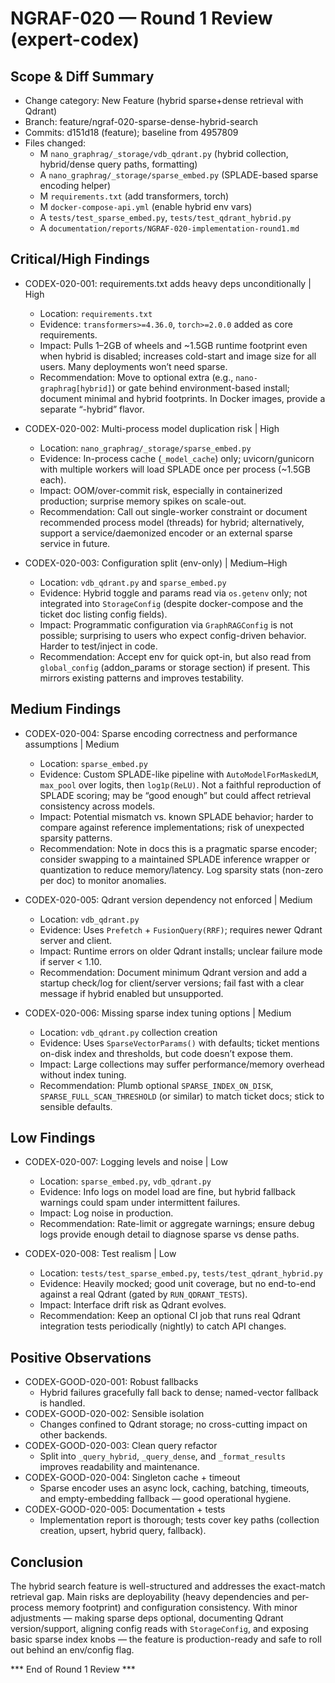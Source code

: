 # NGRAF-020 — Round 1 Review (expert-codex)

## Scope & Diff Summary

- Change category: New Feature (hybrid sparse+dense retrieval with Qdrant)
- Branch: feature/ngraf-020-sparse-dense-hybrid-search
- Commits: d151d18 (feature); baseline from 4957809
- Files changed:
  - M `nano_graphrag/_storage/vdb_qdrant.py` (hybrid collection, hybrid/dense query paths, formatting)
  - A `nano_graphrag/_storage/sparse_embed.py` (SPLADE-based sparse encoding helper)
  - M `requirements.txt` (add transformers, torch)
  - M `docker-compose-api.yml` (enable hybrid env vars)
  - A `tests/test_sparse_embed.py`, `tests/test_qdrant_hybrid.py`
  - A `documentation/reports/NGRAF-020-implementation-round1.md`

## Critical/High Findings

- CODEX-020-001: requirements.txt adds heavy deps unconditionally | High
  - Location: `requirements.txt`
  - Evidence: `transformers>=4.36.0`, `torch>=2.0.0` added as core requirements.
  - Impact: Pulls 1–2GB of wheels and ~1.5GB runtime footprint even when hybrid is disabled; increases cold-start and image size for all users. Many deployments won’t need sparse.
  - Recommendation: Move to optional extra (e.g., `nano-graphrag[hybrid]`) or gate behind environment-based install; document minimal and hybrid footprints. In Docker images, provide a separate “-hybrid” flavor.

- CODEX-020-002: Multi-process model duplication risk | High
  - Location: `nano_graphrag/_storage/sparse_embed.py`
  - Evidence: In-process cache (`_model_cache`) only; uvicorn/gunicorn with multiple workers will load SPLADE once per process (~1.5GB each).
  - Impact: OOM/over-commit risk, especially in containerized production; surprise memory spikes on scale-out.
  - Recommendation: Call out single-worker constraint or document recommended process model (threads) for hybrid; alternatively, support a service/daemonized encoder or an external sparse service in future.

- CODEX-020-003: Configuration split (env-only) | Medium–High
  - Location: `vdb_qdrant.py` and `sparse_embed.py`
  - Evidence: Hybrid toggle and params read via `os.getenv` only; not integrated into `StorageConfig` (despite docker-compose and the ticket doc listing config fields).
  - Impact: Programmatic configuration via `GraphRAGConfig` is not possible; surprising to users who expect config-driven behavior. Harder to test/inject in code.
  - Recommendation: Accept env for quick opt-in, but also read from `global_config` (addon_params or storage section) if present. This mirrors existing patterns and improves testability.

## Medium Findings

- CODEX-020-004: Sparse encoding correctness and performance assumptions | Medium
  - Location: `sparse_embed.py`
  - Evidence: Custom SPLADE-like pipeline with `AutoModelForMaskedLM`, `max_pool` over logits, then `log1p(ReLU)`. Not a faithful reproduction of SPLADE scoring; may be “good enough” but could affect retrieval consistency across models.
  - Impact: Potential mismatch vs. known SPLADE behavior; harder to compare against reference implementations; risk of unexpected sparsity patterns.
  - Recommendation: Note in docs this is a pragmatic sparse encoder; consider swapping to a maintained SPLADE inference wrapper or quantization to reduce memory/latency. Log sparsity stats (non-zero per doc) to monitor anomalies.

- CODEX-020-005: Qdrant version dependency not enforced | Medium
  - Location: `vdb_qdrant.py`
  - Evidence: Uses `Prefetch` + `FusionQuery(RRF)`; requires newer Qdrant server and client.
  - Impact: Runtime errors on older Qdrant installs; unclear failure mode if server < 1.10.
  - Recommendation: Document minimum Qdrant version and add a startup check/log for client/server versions; fail fast with a clear message if hybrid enabled but unsupported.

- CODEX-020-006: Missing sparse index tuning options | Medium
  - Location: `vdb_qdrant.py` collection creation
  - Evidence: Uses `SparseVectorParams()` with defaults; ticket mentions on-disk index and thresholds, but code doesn’t expose them.
  - Impact: Large collections may suffer performance/memory overhead without index tuning.
  - Recommendation: Plumb optional `SPARSE_INDEX_ON_DISK`, `SPARSE_FULL_SCAN_THRESHOLD` (or similar) to match ticket docs; stick to sensible defaults.

## Low Findings

- CODEX-020-007: Logging levels and noise | Low
  - Location: `sparse_embed.py`, `vdb_qdrant.py`
  - Evidence: Info logs on model load are fine, but hybrid fallback warnings could spam under intermittent failures.
  - Impact: Log noise in production.
  - Recommendation: Rate-limit or aggregate warnings; ensure debug logs provide enough detail to diagnose sparse vs dense paths.

- CODEX-020-008: Test realism | Low
  - Location: `tests/test_sparse_embed.py`, `tests/test_qdrant_hybrid.py`
  - Evidence: Heavily mocked; good unit coverage, but no end-to-end against a real Qdrant (gated by `RUN_QDRANT_TESTS`).
  - Impact: Interface drift risk as Qdrant evolves.
  - Recommendation: Keep an optional CI job that runs real Qdrant integration tests periodically (nightly) to catch API changes.

## Positive Observations

- CODEX-GOOD-020-001: Robust fallbacks
  - Hybrid failures gracefully fall back to dense; named-vector fallback is handled.
- CODEX-GOOD-020-002: Sensible isolation
  - Changes confined to Qdrant storage; no cross-cutting impact on other backends.
- CODEX-GOOD-020-003: Clean query refactor
  - Split into `_query_hybrid`, `_query_dense`, and `_format_results` improves readability and maintenance.
- CODEX-GOOD-020-004: Singleton cache + timeout
  - Sparse encoder uses an async lock, caching, batching, timeouts, and empty-embedding fallback — good operational hygiene.
- CODEX-GOOD-020-005: Documentation + tests
  - Implementation report is thorough; tests cover key paths (collection creation, upsert, hybrid query, fallback).

## Conclusion

The hybrid search feature is well-structured and addresses the exact-match retrieval gap. Main risks are deployability (heavy dependencies and per-process memory footprint) and configuration consistency. With minor adjustments — making sparse deps optional, documenting Qdrant version/support, aligning config reads with `StorageConfig`, and exposing basic sparse index knobs — the feature is production-ready and safe to roll out behind an env/config flag.

*** End of Round 1 Review ***
